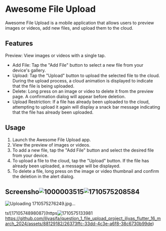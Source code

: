 # Awesome File Upload

Awesome File Upload is a mobile application that allows users to preview images or videos, add new files, and upload them to the cloud.

## Features

Preview: View images or videos with a single tap.
- Add File: Tap the "Add File" button to select a new file from your device's gallery.
- Upload: Tap the "Upload" button to upload the selected file to the cloud. During the upload process, a cloud animation is displayed to indicate that the file is being uploaded.
- Delete: Long press on an image or video to delete it from the preview page. A confirmation dialog will appear before deletion.
- Upload Restriction: If a file has already been uploaded to the cloud, attempting to upload it again will display a snack bar message indicating that the file has already been uploaded.

## Usage

1. Launch the Awesome File Upload app.
2. View the preview of images or videos.
3. To add a new file, tap the "Add File" button and select the desired file from your device.
4. To upload a file to the cloud, tap the "Upload" button. If the file has already been uploaded, a message will be displayed.
5. To delete a file, long press on the image or video thumbnail and confirm the deletion in the alert dialog.

## Screensho![1000003515](https://github.com/iliyasifa/question_1_file_upload_project_iliyas_flutter_16_march_2024/assets/88129182/70eaff7d-408c-4cb4-9251-71a1091141d4)![1710575208584](https://github.com/iliyasifa/question_1_file_upload_project_iliyas_flutter_16_march_2024/assets/88129182/86640836-f7d9-48d9-9ead-cc6b4f70674b)
![Uploading 1710575276249.jpg…]()

ts![1710574898087](https![1710575133981](https://github.com/iliyasifa/question_1_file_upload_project_iliyas_flutter_16_march_2024/assets/88129182/bc0aa8b4-cfa7-4933-bde6-9fa1ece06cbf)
https://github.com/iliyasifa/question_1_file_upload_project_iliyas_flutter_16_march_2024/assets/88129182/26373ffc-33dd-4c3e-a6f8-38c6730b99de)

